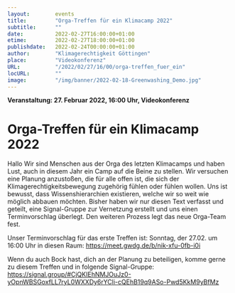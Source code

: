 ```yaml
---
layout:        events
title:         "Orga-Treffen für ein Klimacamp 2022"
subtitle:      ""
date:          2022-02-27T16:00:00+01:00
etime:         2022-02-27T18:00:00+01:00
publishdate:   2022-02-24T00:00:00+01:00
author:        "Klimagerechtigkeit Göttingen"
place:         "Videokonferenz"
URL:           "/2022/02/27/16/00/orga-treffen_fuer_ein"
locURL:        ""
image:         "/img/banner/2022-02-18-Greenwashing_Demo.jpg"
---
```


**Veranstaltung: 27. Februar 2022, 16:00 Uhr, Videokonferenz**

Orga-Treffen für ein Klimacamp 2022
===========


Hallo
Wir sind Menschen aus der Orga des letzten Klimacamps und haben Lust,
auch in diesem Jahr ein Camp auf die Beine zu stellen. Wir versuchen
eine Planung anzustoßen, die für alle offen ist, die sich der
Klimagerechtigkeitsbewegung zugehörig fühlen oder fühlen wollen. Uns ist
bewusst, dass Wissenshierarchien existieren, welche wir so weit wie
möglich abbauen möchten. Bisher haben wir nur diesen Text verfasst und
geteilt, eine Signal-Gruppe zur Vernetzung erstellt und uns einen
Terminvorschlag überlegt. Den weiteren Prozess legt das neue Orga-Team
fest.

Unser Terminvorschlag für das erste Treffen ist:
Sonntag, der 27.02. um 16:00 Uhr in diesen Raum:
https://meet.gwdg.de/b/nik-xfu-0fb-i0i

Wenn du auch Bock hast, dich an der Planung zu beteiligen, komme gerne
zu diesem Treffen und in folgende Signal-Gruppe:
https://signal.group/#CjQKIEhNMJOuJz0-yOpnWBSGoxfLL7ryL0WXXDy6rYCli-cQEhB19q9ASo-Pwd5KkM9yBfMz
